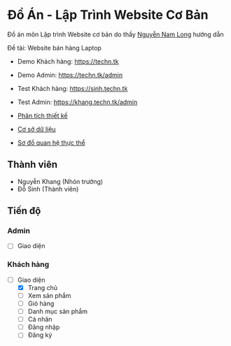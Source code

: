 # Đồ Án - Lập Trình Website Cơ Bản
Đồ án môn Lập trình Website cơ bản do thầy [Nguyễn Nam Long](https://github.com/J2TeamNNL) hướng dẫn

Đề tài: Website bán hàng Laptop

- Demo Khách hàng: https://techn.tk
- Demo Admin: https://techn.tk/admin
- Test Khách hàng: https://sinh.techn.tk
- Test Admin: https://khang.techn.tk/admin

- [Phân tích thiết kế](docs/doc1.docx)
- [Cơ sở dữ liệu](docs/database.xlsx)
- [Sơ đồ quan hệ thực thể](docs/er.jpg)

## Thành viên
- Nguyễn Khang (Nhón trưởng)
- Đỗ Sinh (Thành viên)

## Tiến độ
### Admin
- [ ] Giao diện
### Khách hàng
- [ ] Giao diện
    - [x]  Trang chủ
    - [ ]  Xem sản phẩm
    - [ ]  Giỏ hàng
    - [ ]  Danh mục sản phẩm
    - [ ]  Cá nhân
    - [ ]  Đăng nhập
    - [ ]  Đăng ký
